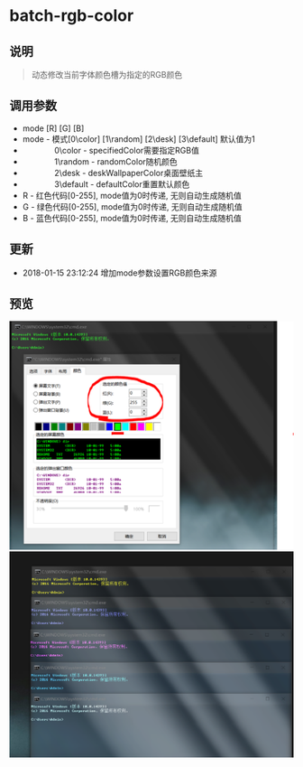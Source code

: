 # batch-rgb-color

## 说明
> 动态修改当前字体颜色槽为指定的RGB颜色


## 调用参数
* mode [R] [G] [B]
* mode - 模式[0\color] [1\random] [2\desk] [3\default] 默认值为1
* &emsp;&emsp;&emsp;&emsp;0\color - specifiedColor需要指定RGB值
* &emsp;&emsp;&emsp;&emsp;1\random - randomColor随机颜色
* &emsp;&emsp;&emsp;&emsp;2\desk - deskWallpaperColor桌面壁纸主
* &emsp;&emsp;&emsp;&emsp;3\default - defaultColor重置默认颜色
* R - 红色代码[0-255], mode值为0时传递, 无则自动生成随机值
* G - 绿色代码[0-255], mode值为0时传递, 无则自动生成随机值
* B - 蓝色代码[0-255], mode值为0时传递, 无则自动生成随机值



## 更新
* 2018-01-15 23:12:24 增加mode参数设置RGB颜色来源


## 预览
<div align=center><img src="https://github.com/bjc5233/batch-rgb-color/raw/master/resources/colorTable.png"/></div>
<div align=center><img src="https://github.com/bjc5233/batch-rgb-color/raw/master/resources/demo.png"/></div>